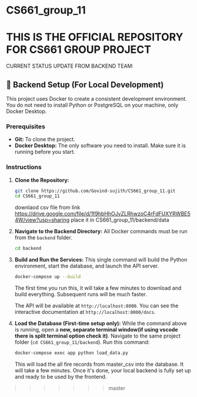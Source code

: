 # CS661_group_11
THIS IS THE OFFICIAL REPOSITORY FOR CS661 GROUP PROJECT 
=======

CURRENT STATUS UPDATE FROM BACKEND TEAM:

## 🚀 Backend Setup (For Local Development)

This project uses Docker to create a consistent development environment. You do not need to install Python or PostgreSQL on your machine, only Docker Desktop.

### Prerequisites

*   **Git:** To clone the project.
*   **Docker Desktop:** The only software you need to install. Make sure it is running before you start.


### Instructions

1.  **Clone the Repository:**
    ```bash
    git clone https://github.com/Govind-sujith/CS661_group_11.git
    cd CS661_group_11
    ```
    downlaod csv file from link https://drive.google.com/file/d/1f9hbHhOJvZLRhwzoC4rFdFUXYRWBE54W/view?usp=sharing
    place it in CS661_group_11/backend/data

2.  **Navigate to the Backend Directory:**
    All Docker commands must be run from the `backend` folder.
    ```bash
    cd backend
    ```

3.  **Build and Run the Services:**
    This single command will build the Python environment, start the database, and launch the API server.
    ```bash
    docker-compose up --build
    ```
    The first time you run this, it will take a few minutes to download and build everything. Subsequent runs will be much faster.

    The API will be available at `http://localhost:8000`. You can see the interactive documentation at `http://localhost:8000/docs`.

4.  **Load the Database (First-time setup only):**
    While the command above is running, open a **new, separate terminal window(if using vscode there is split terminal option check it)**. Navigate to the same project folder (`cd CS661_group_11/backend`). Run this command:
    ```bash
    docker-compose exec app python load_data.py
    ```
    This will load the all fire records from master_csv into the database. It will take a few minutes. Once it's done, your local backend is fully set up and ready to be used by the frontend.
>>>>>>> master
